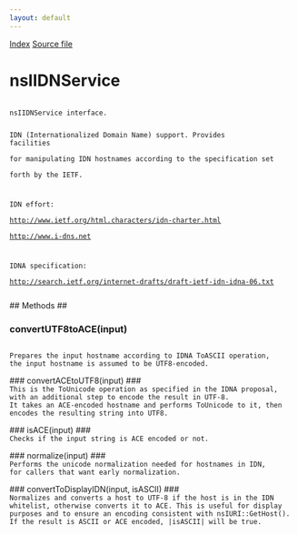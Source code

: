 ```yaml
---
layout: default
---
```

<div id='links'><a href="../index.html">Index</a>
<a href="http://dxr.mozilla.org/mozilla-central/source/netwerk/dns/nsIIDNService.idl">Source file</a>
</div>

# nsIIDNService #
<code>  
nsIIDNService interface.  
  
IDN (Internationalized Domain Name) support. Provides facilities  
for manipulating IDN hostnames according to the specification set  
forth by the IETF.  
  
IDN effort:  
http://www.ietf.org/html.characters/idn-charter.html  
http://www.i-dns.net  
  
IDNA specification:  
http://search.ietf.org/internet-drafts/draft-ietf-idn-idna-06.txt  
  
</code>
## Methods ##

### convertUTF8toACE(input) ###
<code>  
Prepares the input hostname according to IDNA ToASCII operation,  
the input hostname is assumed to be UTF8-encoded.  
  
</code>
### convertACEtoUTF8(input) ###
<code>  
This is the ToUnicode operation as specified in the IDNA proposal,  
with an additional step to encode the result in UTF-8.  
It takes an ACE-encoded hostname and performs ToUnicode to it, then  
encodes the resulting string into UTF8.  
  
</code>
### isACE(input) ###
<code>  
Checks if the input string is ACE encoded or not.  
  
</code>
### normalize(input) ###
<code>  
Performs the unicode normalization needed for hostnames in IDN,  
for callers that want early normalization.  
  
</code>
### convertToDisplayIDN(input, isASCII) ###
<code>  
Normalizes and converts a host to UTF-8 if the host is in the IDN  
whitelist, otherwise converts it to ACE. This is useful for display  
purposes and to ensure an encoding consistent with nsIURI::GetHost().  
If the result is ASCII or ACE encoded, |isASCII| will be true.  
  
</code>
